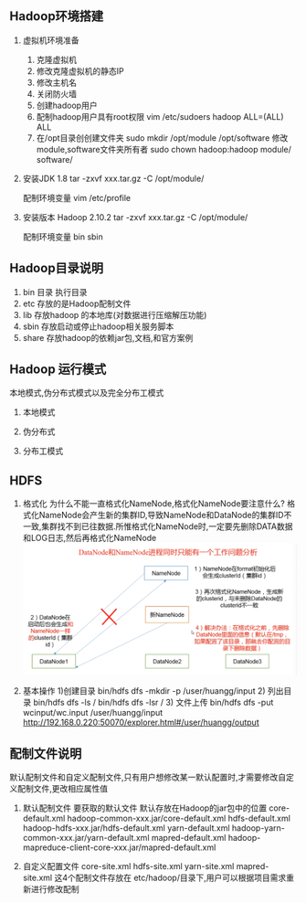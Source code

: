 ## Hadoop环境搭建
1. 虚拟机环境准备
    1) 克隆虚拟机
    2) 修改克隆虚拟机的静态IP
    3) 修改主机名
    4) 关闭防火墙
    5) 创建hadoop用户
    6) 配制hadoop用户具有root权限
    vim /etc/sudoers 
    hadoop ALL=(ALL) ALL
    7) 在/opt目录创创建文件夹
    sudo mkdir /opt/module /opt/software
    修改module,software文件夹所有者
    sudo chown hadoop:hadoop module/ software/

2. 安装JDK 1.8
    tar -zxvf xxx.tar.gz -C /opt/module/

    配制环境变量
    vim /etc/profile

3. 安装版本 Hadoop 2.10.2
    tar -zxvf xxx.tar.gz -C /opt/module/

    配制环境变量
    bin
    sbin

## Hadoop目录说明
1. bin 目录 执行目录
2. etc 存放的是Hadoop配制文件
3. lib 存放hadoop 的本地库(对数据进行压缩解压功能)
4. sbin 存放启动或停止hadoop相关服务脚本
5. share 存放hadoop的依赖jar包,文档,和官方案例

## Hadoop 运行模式
本地模式,伪分布式模式以及完全分布工模式
1. 本地模式

2. 伪分布式

3. 分布工模式


## HDFS
1. 格式化
    为什么不能一直格式化NameNode,格式化NameNode要注意什么?
    格式化NameNode会产生新的集群ID,导致NameNode和DataNode的集群ID不一致,集群找不到已往数据.所惟格式化NameNode时,一定要先删除DATA数据
    和LOG日志,然后再格式化NameNode
![!\[Alt text\](image.png)](imgs/DataNode-NameNode.png)

2. 基本操作
    1)创建目录
    bin/hdfs dfs -mkdir -p /user/huangg/input
    2) 列出目录
    bin/hdfs dfs -ls /
    bin/hdfs dfs -lsr /
    3) 文件上传
    bin/hdfs dfs -put wcinput/wc.input /user/huangg/input
    http://192.168.0.220:50070/explorer.html#/user/huangg/output

## 配制文件说明
默认配制文件和自定义配制文件,只有用户想修改某一默认配置时,才需要修改自定义配制文件,更改相应属性值
1. 默认配制文件
    要获取的默认文件    默认存放在Hadoop的jar包中的位置
    core-default.xml    hadoop-common-xxx.jar/core-default.xml
    hdfs-default.xml    hadoop-hdfs-xxx.jar/hdfs-default.xml
    yarn-default.xml    hadoop-yarn-common-xxx.jar/yarn-default.xml
    mapred-default.xml  hadoop-mapreduce-client-core-xxx.jar/mapred-default.xml

2. 自定义配置文件
    core-site.xml
    hdfs-site.xml
    yarn-site.xml
    mapred-site.xml 
    这4个配制文件存放在 etc/hadoop/目录下,用户可以根据项目需求重新进行修改配制






